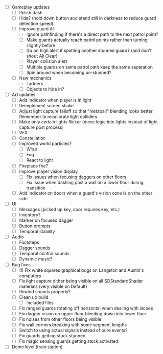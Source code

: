 - [ ] Gameplay updates
	- [ ] Polish dash
	- [ ] Hide? (hold down button and stand still in darkness to reduce guard detection speed)
	- [ ] Improve guard AI
		- [ ] Ignore pathfinding if there's a direct path to the next patrol point?
		- [ ] Make guards actually reach patrol points rather than turning slightly before
		- [ ] Go on high alert if spotting another stunned guard? (and don't shout All Clear)
		- [ ] Player collision alert
		- [ ] Multiple guards on same patrol path keep the same separation
		- [ ] Spin around when becoming un-stunned?
	- [ ] New mechanics
		- [ ] Ladders
		- [ ] Objects to hide in?
- [ ] Art updates
	- [ ] Add indicator when player is in light
	- [ ] Reimplement screen shake
	- [ ] Adjust light capture falloff so that "metaball" blending looks better. Remember to recalibrate light colliders
	- [ ] Make only certain lights flicker (move logic into lights instead of light capture post process)
	- [ ] VFX
	- [ ] Constellation
	- [ ] Improved world particles?
		- [ ] Wrap
		- [ ] Fog
		- [ ] React to light
	- [ ] Fireplace fire?
	- [ ] Improve player vision display
		- [ ] Fix issues when focusing daggers on other floors
		- [ ] Fix issue when dashing past a wall on a lower floor during transition
	- [ ] Add indicator on doors when a guard's vision cone is on the other side
- [ ] UI
	- [ ] Messages (picked up key, door requires key, etc.)
	- [ ] Inventory?
	- [ ] Marker on focused dagger
	- [ ] Button prompts
	- [ ] Temporal stability
- [ ] Audio
	- [ ] Footsteps
	- [ ] Dagger sounds
	- [ ] Temporal control sounds
	- [ ] Dynamic music?
- [ ] Bug fixes
	- [ ] (!) Fix white squares graphical bugs on Langston and Austin's computers
	- [ ] Fix light capture dither being visible on all SDStandardShader materials (very visible on Default)
	- [ ] Rewind sounds properly?
	- [ ] Clean up build
		- [ ] Included files
	- [ ] Fix ranged guards rotating off horizontal when dealing with slopes
	- [ ] Fix dagger vision on upper floor bleeding down into lower floor
	- [ ] Fix noises from other floors being visible
	- [ ] Fix wall corners breaking with some segment lengths
	- [ ] Switch to using actual signals instead of pure events?
	- [ ] Fix guards getting stuck stunned
	- [ ] Fix magic sensing guards getting stuck activated
- [ ] Demo level (train station)